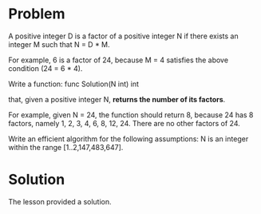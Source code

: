 # Problem

A positive integer D is a factor of a positive integer N
if there exists an integer M such that N = D * M.

For example, 6 is a factor of 24, because M = 4 satisfies the above condition (24 = 6 * 4).

Write a function: func Solution(N int) int

that, given a positive integer N, **returns the number of its factors**.

For example, given N = 24, the function should return 8, 
because 24 has 8 factors, namely 1, 2, 3, 4, 6, 8, 12, 24.
There are no other factors of 24.

Write an efficient algorithm for the following assumptions:
        N is an integer within the range [1..2,147,483,647].


# Solution
The lesson provided a solution.